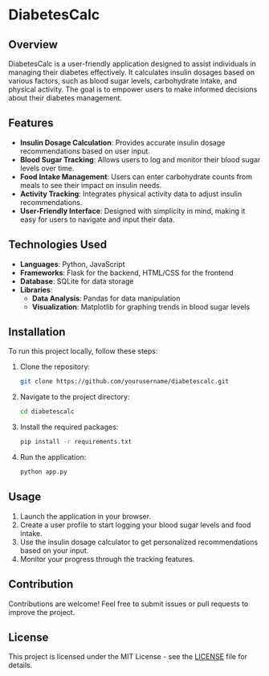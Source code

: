 # DiabetesCalc

## Overview
DiabetesCalc is a user-friendly application designed to assist individuals in managing their diabetes effectively. It calculates insulin dosages based on various factors, such as blood sugar levels, carbohydrate intake, and physical activity. The goal is to empower users to make informed decisions about their diabetes management.

## Features
- **Insulin Dosage Calculation**: Provides accurate insulin dosage recommendations based on user input.
- **Blood Sugar Tracking**: Allows users to log and monitor their blood sugar levels over time.
- **Food Intake Management**: Users can enter carbohydrate counts from meals to see their impact on insulin needs.
- **Activity Tracking**: Integrates physical activity data to adjust insulin recommendations.
- **User-Friendly Interface**: Designed with simplicity in mind, making it easy for users to navigate and input their data.

## Technologies Used
- **Languages**: Python, JavaScript
- **Frameworks**: Flask for the backend, HTML/CSS for the frontend
- **Database**: SQLite for data storage
- **Libraries**:
  - **Data Analysis**: Pandas for data manipulation
  - **Visualization**: Matplotlib for graphing trends in blood sugar levels

## Installation
To run this project locally, follow these steps:

1. Clone the repository:
   ```bash
   git clone https://github.com/yourusername/diabetescalc.git
   ```
2. Navigate to the project directory:
   ```bash
   cd diabetescalc
   ```
3. Install the required packages:
   ```bash
   pip install -r requirements.txt
   ```
4. Run the application:
   ```bash
   python app.py
   ```

## Usage
1. Launch the application in your browser.
2. Create a user profile to start logging your blood sugar levels and food intake.
3. Use the insulin dosage calculator to get personalized recommendations based on your input.
4. Monitor your progress through the tracking features.

## Contribution
Contributions are welcome! Feel free to submit issues or pull requests to improve the project.

## License
This project is licensed under the MIT License - see the [LICENSE](LICENSE) file for details.
